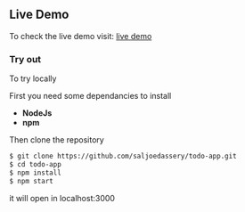 
## Live Demo

To check the live demo visit: [live demo](https://saljoedassery.github.io/todo-app/)


### Try out

To try locally 

First you need some dependancies to install

- **NodeJs**
- **npm**

Then clone the repository

```sh
$ git clone https://github.com/saljoedassery/todo-app.git
$ cd todo-app
$ npm install
$ npm start
```

it will open in localhost:3000